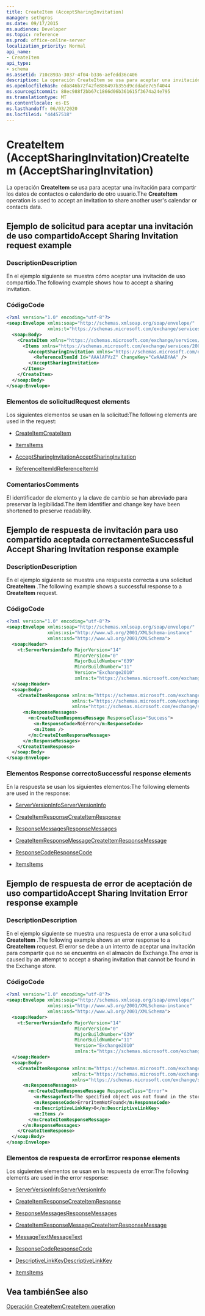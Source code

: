 ```yaml
---
title: CreateItem (AcceptSharingInvitation)
manager: sethgros
ms.date: 09/17/2015
ms.audience: Developer
ms.topic: reference
ms.prod: office-online-server
localization_priority: Normal
api_name:
- CreateItem
api_type:
- schema
ms.assetid: 710c893a-3037-4f04-b336-aefedd36c406
description: La operación CreateItem se usa para aceptar una invitación para compartir los datos de contactos o calendario de otro usuario.
ms.openlocfilehash: eda846b72f42fe886497b355d9cddade7c5f4044
ms.sourcegitcommit: 88ec988f2bb67c1866d06b361615f3674a24e795
ms.translationtype: MT
ms.contentlocale: es-ES
ms.lasthandoff: 06/03/2020
ms.locfileid: "44457518"
---
```

# <a name="createitem-acceptsharinginvitation"></a><span data-ttu-id="34de4-103">CreateItem (AcceptSharingInvitation)</span><span class="sxs-lookup"><span data-stu-id="34de4-103">CreateItem (AcceptSharingInvitation)</span></span>

<span data-ttu-id="34de4-104">La operación **CreateItem** se usa para aceptar una invitación para compartir los datos de contactos o calendario de otro usuario.</span><span class="sxs-lookup"><span data-stu-id="34de4-104">The **CreateItem** operation is used to accept an invitation to share another user's calendar or contacts data.</span></span> 
  
## <a name="accept-sharing-invitation-request-example"></a><span data-ttu-id="34de4-105">Ejemplo de solicitud para aceptar una invitación de uso compartido</span><span class="sxs-lookup"><span data-stu-id="34de4-105">Accept Sharing Invitation request example</span></span>

### <a name="description"></a><span data-ttu-id="34de4-106">Description</span><span class="sxs-lookup"><span data-stu-id="34de4-106">Description</span></span>

<span data-ttu-id="34de4-107">En el ejemplo siguiente se muestra cómo aceptar una invitación de uso compartido.</span><span class="sxs-lookup"><span data-stu-id="34de4-107">The following example shows how to accept a sharing invitation.</span></span>
  
### <a name="code"></a><span data-ttu-id="34de4-108">Código</span><span class="sxs-lookup"><span data-stu-id="34de4-108">Code</span></span>

```XML
<?xml version="1.0" encoding="utf-8"?>
<soap:Envelope xmlns:soap="http://schemas.xmlsoap.org/soap/envelope/"
               xmlns:t="https://schemas.microsoft.com/exchange/services/2006/types">
  <soap:Body>
    <CreateItem xmlns="https://schemas.microsoft.com/exchange/services/2006/messages">
      <Items xmlns="https://schemas.microsoft.com/exchange/services/2006/messages">
        <AcceptSharingInvitation xmlns="https://schemas.microsoft.com/exchange/services/2006/types">
          <ReferenceItemId Id="AAAlAFVzZ" ChangeKey="CwAAABYAA" />
        </AcceptSharingInvitation>
      </Items>
    </CreateItem>
  </soap:Body>
</soap:Envelope>
```

### <a name="request-elements"></a><span data-ttu-id="34de4-109">Elementos de solicitud</span><span class="sxs-lookup"><span data-stu-id="34de4-109">Request elements</span></span>

<span data-ttu-id="34de4-110">Los siguientes elementos se usan en la solicitud:</span><span class="sxs-lookup"><span data-stu-id="34de4-110">The following elements are used in the request:</span></span>
  
- [<span data-ttu-id="34de4-111">CreateItem</span><span class="sxs-lookup"><span data-stu-id="34de4-111">CreateItem</span></span>](createitem.md)
    
- [<span data-ttu-id="34de4-112">Items</span><span class="sxs-lookup"><span data-stu-id="34de4-112">Items</span></span>](items.md)
    
- [<span data-ttu-id="34de4-113">AcceptSharingInvitation</span><span class="sxs-lookup"><span data-stu-id="34de4-113">AcceptSharingInvitation</span></span>](acceptsharinginvitation.md)
    
- [<span data-ttu-id="34de4-114">ReferenceItemId</span><span class="sxs-lookup"><span data-stu-id="34de4-114">ReferenceItemId</span></span>](referenceitemid.md)
    
### <a name="comments"></a><span data-ttu-id="34de4-115">Comentarios</span><span class="sxs-lookup"><span data-stu-id="34de4-115">Comments</span></span>

<span data-ttu-id="34de4-116">El identificador de elemento y la clave de cambio se han abreviado para preservar la legibilidad.</span><span class="sxs-lookup"><span data-stu-id="34de4-116">The item identifier and change key have been shortened to preserve readability.</span></span>
  
## <a name="successful-accept-sharing-invitation-response-example"></a><span data-ttu-id="34de4-117">Ejemplo de respuesta de invitación para uso compartido aceptada correctamente</span><span class="sxs-lookup"><span data-stu-id="34de4-117">Successful Accept Sharing Invitation response example</span></span>

### <a name="description"></a><span data-ttu-id="34de4-118">Description</span><span class="sxs-lookup"><span data-stu-id="34de4-118">Description</span></span>

<span data-ttu-id="34de4-119">En el ejemplo siguiente se muestra una respuesta correcta a una solicitud **CreateItem** .</span><span class="sxs-lookup"><span data-stu-id="34de4-119">The following example shows a successful response to a **CreateItem** request.</span></span> 
  
### <a name="code"></a><span data-ttu-id="34de4-120">Código</span><span class="sxs-lookup"><span data-stu-id="34de4-120">Code</span></span>

```XML
<?xml version="1.0" encoding="utf-8"?>
<soap:Envelope xmlns:soap="http://schemas.xmlsoap.org/soap/envelope/" 
               xmlns:xsi="http://www.w3.org/2001/XMLSchema-instance" 
               xmlns:xsd="http://www.w3.org/2001/XMLSchema">
  <soap:Header>
    <t:ServerVersionInfo MajorVersion="14" 
                         MinorVersion="0" 
                         MajorBuildNumber="639" 
                         MinorBuildNumber="11" 
                         Version="Exchange2010" 
                         xmlns:t="https://schemas.microsoft.com/exchange/services/2006/types" />
  </soap:Header>
  <soap:Body>
    <CreateItemResponse xmlns:m="https://schemas.microsoft.com/exchange/services/2006/messages" 
                        xmlns:t="https://schemas.microsoft.com/exchange/services/2006/types" 
                        xmlns="https://schemas.microsoft.com/exchange/services/2006/messages">
      <m:ResponseMessages>
        <m:CreateItemResponseMessage ResponseClass="Success">
          <m:ResponseCode>NoError</m:ResponseCode>
          <m:Items />
        </m:CreateItemResponseMessage>
      </m:ResponseMessages>
    </CreateItemResponse>
  </soap:Body>
</soap:Envelope>
```

### <a name="successful-response-elements"></a><span data-ttu-id="34de4-121">Elementos Response correcto</span><span class="sxs-lookup"><span data-stu-id="34de4-121">Successful response elements</span></span>

<span data-ttu-id="34de4-122">En la respuesta se usan los siguientes elementos:</span><span class="sxs-lookup"><span data-stu-id="34de4-122">The following elements are used in the response:</span></span>
  
- [<span data-ttu-id="34de4-123">ServerVersionInfo</span><span class="sxs-lookup"><span data-stu-id="34de4-123">ServerVersionInfo</span></span>](serverversioninfo.md)
    
- [<span data-ttu-id="34de4-124">CreateItemResponse</span><span class="sxs-lookup"><span data-stu-id="34de4-124">CreateItemResponse</span></span>](createitemresponse.md)
    
- [<span data-ttu-id="34de4-125">ResponseMessages</span><span class="sxs-lookup"><span data-stu-id="34de4-125">ResponseMessages</span></span>](responsemessages.md)
    
- [<span data-ttu-id="34de4-126">CreateItemResponseMessage</span><span class="sxs-lookup"><span data-stu-id="34de4-126">CreateItemResponseMessage</span></span>](createitemresponsemessage.md)
    
- [<span data-ttu-id="34de4-127">ResponseCode</span><span class="sxs-lookup"><span data-stu-id="34de4-127">ResponseCode</span></span>](responsecode.md)
    
- [<span data-ttu-id="34de4-128">Items</span><span class="sxs-lookup"><span data-stu-id="34de4-128">Items</span></span>](items.md)
    
## <a name="accept-sharing-invitation-error-response-example"></a><span data-ttu-id="34de4-129">Ejemplo de respuesta de error de aceptación de uso compartido</span><span class="sxs-lookup"><span data-stu-id="34de4-129">Accept Sharing Invitation Error response example</span></span>

### <a name="description"></a><span data-ttu-id="34de4-130">Description</span><span class="sxs-lookup"><span data-stu-id="34de4-130">Description</span></span>

<span data-ttu-id="34de4-131">En el ejemplo siguiente se muestra una respuesta de error a una solicitud **CreateItem** .</span><span class="sxs-lookup"><span data-stu-id="34de4-131">The following example shows an error response to a **CreateItem** request.</span></span> <span data-ttu-id="34de4-132">El error se debe a un intento de aceptar una invitación para compartir que no se encuentra en el almacén de Exchange.</span><span class="sxs-lookup"><span data-stu-id="34de4-132">The error is caused by an attempt to accept a sharing invitation that cannot be found in the Exchange store.</span></span> 
  
### <a name="code"></a><span data-ttu-id="34de4-133">Código</span><span class="sxs-lookup"><span data-stu-id="34de4-133">Code</span></span>

```XML
<?xml version="1.0" encoding="utf-8"?>
<soap:Envelope xmlns:soap="http://schemas.xmlsoap.org/soap/envelope/" 
               xmlns:xsi="http://www.w3.org/2001/XMLSchema-instance" 
               xmlns:xsd="http://www.w3.org/2001/XMLSchema">
  <soap:Header>
    <t:ServerVersionInfo MajorVersion="14" 
                         MinorVersion="0" 
                         MajorBuildNumber="639" 
                         MinorBuildNumber="11" 
                         Version="Exchange2010" 
                         xmlns:t="https://schemas.microsoft.com/exchange/services/2006/types" />
  </soap:Header>
  <soap:Body>
    <CreateItemResponse xmlns:m="https://schemas.microsoft.com/exchange/services/2006/messages" 
                        xmlns:t="https://schemas.microsoft.com/exchange/services/2006/types" 
                        xmlns="https://schemas.microsoft.com/exchange/services/2006/messages">
      <m:ResponseMessages>
        <m:CreateItemResponseMessage ResponseClass="Error">
          <m:MessageText>The specified object was not found in the store.</m:MessageText>
          <m:ResponseCode>ErrorItemNotFound</m:ResponseCode>
          <m:DescriptiveLinkKey>0</m:DescriptiveLinkKey>
          <m:Items />
        </m:CreateItemResponseMessage>
      </m:ResponseMessages>
    </CreateItemResponse>
  </soap:Body>
</soap:Envelope>
```

### <a name="error-response-elements"></a><span data-ttu-id="34de4-134">Elementos de respuesta de error</span><span class="sxs-lookup"><span data-stu-id="34de4-134">Error response elements</span></span>

<span data-ttu-id="34de4-135">Los siguientes elementos se usan en la respuesta de error:</span><span class="sxs-lookup"><span data-stu-id="34de4-135">The following elements are used in the error response:</span></span>
  
- [<span data-ttu-id="34de4-136">ServerVersionInfo</span><span class="sxs-lookup"><span data-stu-id="34de4-136">ServerVersionInfo</span></span>](serverversioninfo.md)
    
- [<span data-ttu-id="34de4-137">CreateItemResponse</span><span class="sxs-lookup"><span data-stu-id="34de4-137">CreateItemResponse</span></span>](createitemresponse.md)
    
- [<span data-ttu-id="34de4-138">ResponseMessages</span><span class="sxs-lookup"><span data-stu-id="34de4-138">ResponseMessages</span></span>](responsemessages.md)
    
- [<span data-ttu-id="34de4-139">CreateItemResponseMessage</span><span class="sxs-lookup"><span data-stu-id="34de4-139">CreateItemResponseMessage</span></span>](createitemresponsemessage.md)
    
- [<span data-ttu-id="34de4-140">MessageText</span><span class="sxs-lookup"><span data-stu-id="34de4-140">MessageText</span></span>](messagetext.md)
    
- [<span data-ttu-id="34de4-141">ResponseCode</span><span class="sxs-lookup"><span data-stu-id="34de4-141">ResponseCode</span></span>](responsecode.md)
    
- [<span data-ttu-id="34de4-142">DescriptiveLinkKey</span><span class="sxs-lookup"><span data-stu-id="34de4-142">DescriptiveLinkKey</span></span>](descriptivelinkkey.md)
    
- [<span data-ttu-id="34de4-143">Items</span><span class="sxs-lookup"><span data-stu-id="34de4-143">Items</span></span>](items.md)
    
## <a name="see-also"></a><span data-ttu-id="34de4-144">Vea también</span><span class="sxs-lookup"><span data-stu-id="34de4-144">See also</span></span>



[<span data-ttu-id="34de4-145">Operación CreateItem</span><span class="sxs-lookup"><span data-stu-id="34de4-145">CreateItem operation</span></span>](createitem-operation.md)


